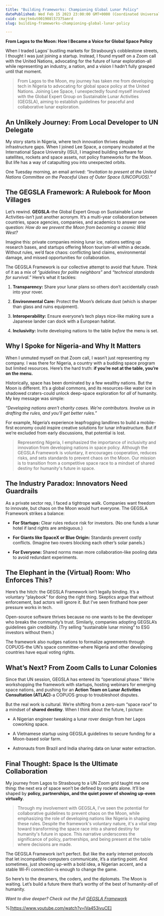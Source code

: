 ```yaml
---
title: "Building Frameworks: Championing Global Lunar Policy"
datePublished: Wed Feb 15 2023 23:00:00 GMT+0000 (Coordinated Universal Time)
cuid: cmajtm4ut001908l57375amrd
slug: building-frameworks-championing-global-lunar-policy

---
```


**From Lagos to the Moon: How I Became a Voice for Global Space Policy**

When I traded Lagos’ bustling markets for Strasbourg’s cobblestone streets, I thought I was just joining a startup. Instead, I found myself on a Zoom call with the United Nations, advocating for the future of lunar exploration-all while representing an industry, a nation, and a vision I hadn’t fully grasped until that moment.

> From Lagos to the Moon, my journey has taken me from developing tech in Nigeria to advocating for global space policy at the United Nations. Joining Lee Space, I unexpectedly found myself involved with the Global Expert Group on Sustainable Lunar Activities (GEGSLA), aiming to establish guidelines for peaceful and collaborative lunar exploration.

## **An Unlikely Journey: From Local Developer to UN Delegate**

My story starts in Nigeria, where tech innovation thrives despite infrastructure gaps. When I joined Lee Space, a company incubated at the International Space University (ISU), I imagined building software for satellites, rockets and space assets, not policy frameworks for the Moon. But life has a way of catapulting you into unexpected orbits.

One Tuesday morning, an email arrived: *“Invitation to present at the United Nations Committee on the Peaceful Uses of Outer Space (UNCOPUOS).”*

## **The GEGSLA Framework: A Rulebook for Moon Villages**

Let’s rewind. **GEGSLA**\-the Global Expert Group on Sustainable Lunar Activities-isn’t just another acronym. It’s a multi-year collaboration between countries, space agencies, companies, and academics to answer one question: *How do we prevent the Moon from becoming a cosmic Wild West?*

Imagine this: private companies mining lunar ice, nations setting up research bases, and startups offering Moon tourism-all within a decade. Without rules, we’d face chaos: conflicting land claims, environmental damage, and missed opportunities for collaboration.

The GEGSLA Framework is our collective attempt to avoid that future. Think of it as a mix of *“guidelines for polite neighbors”* and *“technical standards for survival.”* Here’s what it tackles:

1. **Transparency:** Share your lunar plans so others don’t accidentally crash into your rover.
    
2. **Environmental Care:** Protect the Moon’s delicate dust (which is sharper than glass and ruins equipment).
    
3. **Interoperability:** Ensure everyone’s tech plays nice-like making sure a Japanese lander can dock with a European habitat.
    
4. **Inclusivity:** Invite developing nations to the table *before* the menu is set.
    

## **Why I Spoke for Nigeria-and Why It Matters**

When I unmuted myself on that Zoom call, I wasn’t just representing my company. I was there for Nigeria, a country with a budding space program but limited resources. Here’s the hard truth: **if you’re not at the table, you’re on the menu.**

Historically, space has been dominated by a few wealthy nations. But the Moon is different. It’s a global commons, and its resources-like water ice in shadowed craters-could unlock deep-space exploration for *all* of humanity. My key message was simple:

*“Developing nations aren’t charity cases. We’re contributors. Involve us in drafting the rules, and you’ll get better rules.”*

For example, Nigeria’s experience leapfrogging landlines to build a mobile-first economy could inspire creative solutions for lunar infrastructure. But if we’re excluded from early discussions, that potential is lost.

> Representing Nigeria, I emphasized the importance of inclusivity and innovation from developing nations in space policy. Although the GEGSLA Framework is voluntary, it encourages cooperation, reduces risks, and sets standards to prevent chaos on the Moon. Our mission is to transition from a competitive space race to a mindset of shared destiny for humanity's future in space.

## **The Industry Paradox: Innovators Need Guardrails**

As a private sector rep, I faced a tightrope walk. Companies want freedom to innovate, but chaos on the Moon would hurt everyone. The GEGSLA Framework strikes a balance:

* **For Startups:** Clear rules reduce risk for investors. (No one funds a lunar hotel if land rights are ambiguous.)
    
* **For Giants like SpaceX or Blue Origin:** Standards prevent costly conflicts. (Imagine two rovers blocking each other’s solar panels.)
    
* **For Everyone:** Shared norms mean more collaboration-like pooling data to avoid redundant experiments.
    

## **The Elephant in the (Virtual) Room: Who Enforces This?**

Here’s the hitch: the GEGSLA Framework isn’t legally binding. It’s a voluntary “playbook” for doing the right thing. Skeptics argue that without enforcement, bad actors will ignore it. But I’ve seen firsthand how peer pressure works in tech.

Open-source software thrives because no one wants to be the developer who breaks the community’s trust. Similarly, companies adopting GEGSLA’s guidelines gain credibility. (Try selling “sustainable lunar mining” to ESG investors without them.)

The framework also nudges nations to formalize agreements through COPUOS-the UN’s space committee-where Nigeria and other developing countries have equal voting rights.

## **What’s Next? From Zoom Calls to Lunar Colonies**

Since that UN session, GEGSLA has entered its “operational phase.” We’re workshopping the framework with startups, hosting webinars for emerging space nations, and pushing for an **Action Team on Lunar Activities Consultation (ATLAC)**\-a COPUOS group to troubleshoot disputes.

But the real work is cultural. We’re shifting from a zero-sum “space race” to a mindset of **shared destiny**. When I think about the future, I picture:

* A Nigerian engineer tweaking a lunar rover design from her Lagos coworking space.
    
* A Vietnamese startup using GEGSLA guidelines to secure funding for a Moon-based solar farm.
    
* Astronauts from Brazil and India sharing data on lunar water extraction.
    

## **Final Thought: Space Is the Ultimate Collaboration**

My journey from Lagos to Strasbourg to a UN Zoom grid taught me one thing: the next era of space won’t be defined by rockets alone. It’ll be shaped by **policy, partnerships, and the quiet power of showing up-even virtually**.

> Through my involvement with GEGSLA, I've seen the potential for collaborative guidelines to prevent chaos on the Moon, while emphasizing the role of developing nations like Nigeria in shaping these rules. Despite the framework's voluntary nature, it's a vital step toward transforming the space race into a shared destiny for humanity's future in space. This narrative underscores the significance of policy, partnerships, and being present at the table where decisions are made.

The GEGSLA Framework isn’t perfect. But like the early internet protocols that let incompatible computers communicate, it’s a starting point. And sometimes, just showing up-with a bold idea, a Nigerian accent, and a stable Wi-Fi connection-is enough to change the game.

So here’s to the dreamers, the coders, and the diplomats. The Moon is waiting. Let’s build a future there that’s worthy of the best of humanity-*all* of humanity.

*Want to dive deeper? Check out the full* [*GEGSLA Framework*](https://moonvillageassociation.org/gegsla/documents/gegsla-recommended-framework/)

%[https://www.youtube.com/watch?v=lVa453ivuCE]